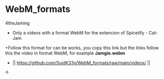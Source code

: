 # WebM_formats
4theJaming

- Only a videos with a format WebM for the extencion of Spicetify - Cat-Jam

+Follow this format for can be works, you copy this link but the links follow this the video in format WebM, for example **Jamgie.webm**
+ || https://github.com/SuidK33y/WebM_formats/raw/main/videos/ ||

⛧
